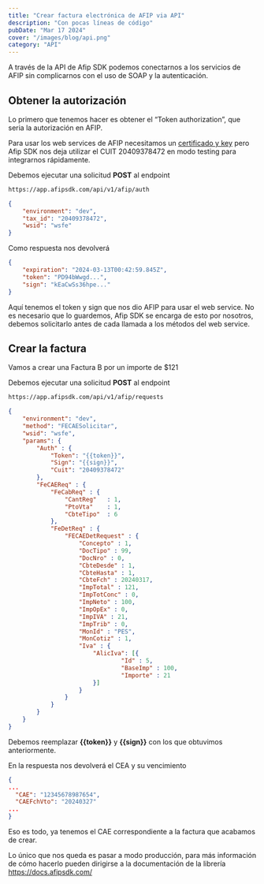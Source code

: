 ```yaml
---
title: "Crear factura electrónica de AFIP via API"
description: "Con pocas líneas de código"
pubDate: "Mar 17 2024"
cover: "/images/blog/api.png"
category: "API"
---
```


A través de la API de Afip SDK podemos conectarnos a los servicios de AFIP sin complicarnos con el uso de SOAP y la autenticación.


## Obtener la autorización

Lo primero que tenemos hacer es obtener el “Token authorization”, que seria la autorización en AFIP.

Para usar los web services de AFIP necesitamos un [certificado y key](https://docs.afipsdk.com/paso-a-paso/instalacion#opcional-si-queres-usar-tu-propio-certificado-para-desarrollo) pero Afip SDK nos deja utilizar el CUIT 20409378472 en modo testing para integrarnos rápidamente.


Debemos ejecutar una solicitud **POST** al endpoint

```bash
https://app.afipsdk.com/api/v1/afip/auth
```

```json
{
    "environment": "dev",
    "tax_id": "20409378472",
    "wsid": "wsfe"
}
```

Como respuesta nos devolverá

```json
{
    "expiration": "2024-03-13T00:42:59.845Z",
    "token": "PD94bWwgd...",
    "sign": "kEaCwSs36hpe..."
}
```

Aquí tenemos el token y sign que nos dio AFIP para usar el web service. No es necesario que lo guardemos, Afip SDK se encarga de esto por nosotros, debemos solicitarlo antes de cada llamada a los métodos del web service.


## Crear la factura

Vamos a crear una Factura B por un importe de $121

Debemos ejecutar una solicitud **POST** al endpoint

```bash
https://app.afipsdk.com/api/v1/afip/requests
```

```json
{
    "environment": "dev",
    "method": "FECAESolicitar",
    "wsid": "wsfe",
    "params": {
        "Auth" : { 
            "Token": "{{token}}",
            "Sign": "{{sign}}",
            "Cuit": "20409378472"
        },
        "FeCAEReq" : {
            "FeCabReq" : {
                "CantReg" 	: 1,
                "PtoVta" 	: 1,
                "CbteTipo" 	: 6
            },
            "FeDetReq" : { 
                "FECAEDetRequest" : {
                    "Concepto" : 1,
                    "DocTipo" : 99,
                    "DocNro" : 0,
                    "CbteDesde" : 1,
                    "CbteHasta" : 1,
                    "CbteFch" : 20240317,
                    "ImpTotal" : 121,
                    "ImpTotConc" : 0,
                    "ImpNeto" : 100,
                    "ImpOpEx" : 0,
                    "ImpIVA" : 21,
                    "ImpTrib" : 0,
                    "MonId" : "PES",
                    "MonCotiz" : 1,
                    "Iva" : { 
                        "AlicIva": [{
                                "Id" : 5,
                                "BaseImp" : 100,
                                "Importe" : 21
                        }]
                    }
                }
            }
        }
    }
}
```

Debemos reemplazar **{{token}}** y **{{sign}}** con los que obtuvimos anteriormente.

En la respuesta nos devolverá el CEA y su vencimiento

```json
{
...
  "CAE": "12345678987654",
  "CAEFchVto": "20240327"
...
}
```
Eso es todo, ya tenemos el CAE correspondiente a la factura que acabamos de crear.

Lo único que nos queda es pasar a modo producción, para más información de cómo hacerlo pueden dirigirse a la documentación de la librería https://docs.afipsdk.com/